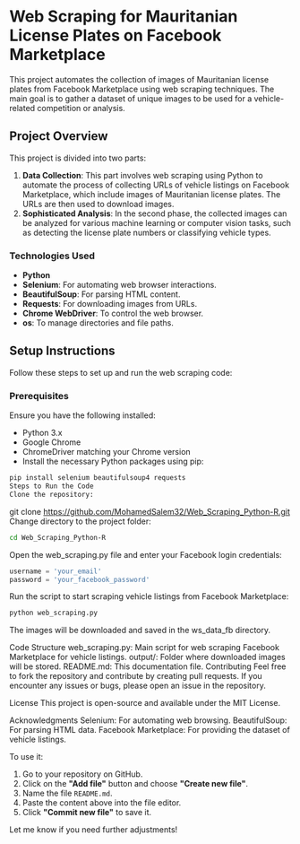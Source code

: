 # Web Scraping for Mauritanian License Plates on Facebook Marketplace

This project automates the collection of images of Mauritanian license plates from Facebook Marketplace using web scraping techniques. The main goal is to gather a dataset of unique images to be used for a vehicle-related competition or analysis.

## Project Overview

This project is divided into two parts:

1. **Data Collection**: This part involves web scraping using Python to automate the process of collecting URLs of vehicle listings on Facebook Marketplace, which include images of Mauritanian license plates. The URLs are then used to download images.
2. **Sophisticated Analysis**: In the second phase, the collected images can be analyzed for various machine learning or computer vision tasks, such as detecting the license plate numbers or classifying vehicle types.

### Technologies Used

- **Python**
- **Selenium**: For automating web browser interactions.
- **BeautifulSoup**: For parsing HTML content.
- **Requests**: For downloading images from URLs.
- **Chrome WebDriver**: To control the web browser.
- **os**: To manage directories and file paths.

## Setup Instructions

Follow these steps to set up and run the web scraping code:

### Prerequisites

Ensure you have the following installed:

- Python 3.x
- Google Chrome
- ChromeDriver matching your Chrome version
- Install the necessary Python packages using pip:

```bash
pip install selenium beautifulsoup4 requests
Steps to Run the Code
Clone the repository:

```
git clone https://github.com/MohamedSalem32/Web_Scraping_Python-R.git
Change directory to the project folder:

```bash
cd Web_Scraping_Python-R
```
Open the web_scraping.py file and enter your Facebook login credentials:

```python
username = 'your_email'
password = 'your_facebook_password'
```
Run the script to start scraping vehicle listings from Facebook Marketplace:

```bash
python web_scraping.py
```
The images will be downloaded and saved in the ws_data_fb directory.

Code Structure
web_scraping.py: Main script for web scraping Facebook Marketplace for vehicle listings.
output/: Folder where downloaded images will be stored.
README.md: This documentation file.
Contributing
Feel free to fork the repository and contribute by creating pull requests. If you encounter any issues or bugs, please open an issue in the repository.

License
This project is open-source and available under the MIT License.

Acknowledgments
Selenium: For automating web browsing.
BeautifulSoup: For parsing HTML data.
Facebook Marketplace: For providing the dataset of vehicle listings.

To use it:
1. Go to your repository on GitHub.
2. Click on the **"Add file"** button and choose **"Create new file"**.
3. Name the file `README.md`.
4. Paste the content above into the file editor.
5. Click **"Commit new file"** to save it.

Let me know if you need further adjustments!
